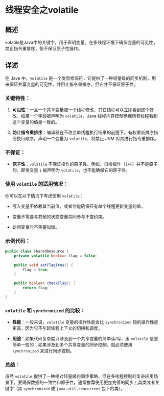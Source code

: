 # 线程安全之volatile

## 概述

volatile是Java中的关键字，用于声明变量，在多线程环境下确保变量的可见性，禁止指令重排序，但不保证原子性操作。

## 详述

在 Java 中，`volatile` 是一个类型修饰符，它提供了一种轻量级的同步机制，用来保证共享变量的可见性，并阻止指令重排序，但它并不保证原子性。

### 关键特性：

1. **可见性**：一旦一个共享变量被一个线程修改，其它线程可以立即看到这个修改。如果一个字段被声明为 `volatile`，Java 线程内存模型确保所有线程看到这个变量的值是一致的。

2. **防止指令重排序**：编译器在不改变单线程执行结果的前提下，有权重新排序指令执行顺序。声明一个变量为 `volatile`，将禁止 JVM 对其进行指令重排序。

### 不保证：

- **原子性**：`volatile` 不保证操作的原子性。例如，自增操作（`i++`）并不是原子的，即使变量 `i` 被声明为 `volatile`，也不能确保它的原子性。

### 使用 `volatile` 的适用情况：

你可以在以下情况下考虑使用 `volatile`：

- 写入变量不依赖其当前值，或者你能确保只有单个线程更新变量的值。
  
- 变量不需要与其他的状态变量共同参与不变约束。

- 访问变量时不需要加锁。

### 示例代码：

```java
public class SharedResource {
    private volatile boolean flag = false;
    
    public void setFlagTrue() {
        flag = true;
    }
    
    public boolean checkFlag() {
        return flag;
    }
}
```

### `volatile` 和 `synchronized` 的比较：

- **性能**：一般来说，`volatile` 变量的操作性能会比 `synchronized` 锁的操作性能更高，因为它不引起线程上下文的切换和调度。

- **用途**：如果代码复杂度只涉及到一个共享变量的简单读/写，用 `volatile` 是更简单一些的；如果涉及到多个共享变量的同步控制，就必须使用 `synchronized` 来进行同步控制。

### 总结：

虽然 `volatile` 提供了一种相对轻量级的同步策略，但在多线程控制的复杂应用场景下，要确保数据的一致性和原子性，通常推荐使用更加完善的同步工具类或者关键字（如 `synchronized` 或 `java.util.concurrent` 包下的类）。

